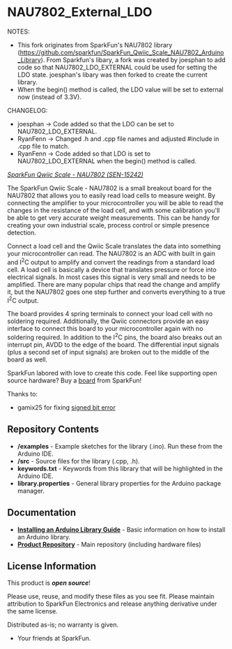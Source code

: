 NAU7802_External_LDO
===========================================================
NOTES:
* This fork originates from SparkFun's NAU7802 library (https://github.com/sparkfun/SparkFun_Qwiic_Scale_NAU7802_Arduino_Library). From Sparkfun's libary, a fork was created by joesphan to add code so that NAU7802_LDO_EXTERNAL could be used for setting the LDO state. joesphan's libary was then forked to create the current library.
* When the begin() method is called, the LDO value will be set to external now (instead of 3.3V).

CHANGELOG:
* joesphan -> Code added so that the LDO can be set to NAU7802_LDO_EXTERNAL.
* RyanFenn -> Changed .h and .cpp file names and adjusted #include in .cpp file to match.
* RyanFenn -> Code added so that LDO is set to NAU7802_LDO_EXTERNAL when the begin() method is called.


[*SparkFun Qwiic Scale - NAU7802 (SEN-15242)*](https://www.sparkfun.com/products/15242)

The SparkFun Qwiic Scale - NAU7802 is a small breakout board for the NAU7802 that allows you to easily read load cells to measure weight. By connecting the amplifier to your microcontroller you will be able to read the changes in the resistance of the load cell, and with some calibration you'll be able to get very accurate weight measurements. This can be handy for creating your own industrial scale, process control or simple presence detection.

Connect a load cell and the Qwiic Scale translates the data into something your microcontroller can read. The NAU7802 is an ADC with built in gain and I<sup>2</sup>C output to amplify and convert the readings from a standard load cell. A load cell is basically a device that translates pressure or force into electrical signals. In most cases this signal is very small and needs to be amplified. There are many popular chips that read the change and amplify it, but the NAU7802 goes one step further and converts everything to a true I<sup>2</sup>C output.  

The board provides 4 spring terminals to connect your load cell with no soldering required. Additionally, the Qwiic connectors provide an easy interface to connect this board to your microcontroller again with no soldering required. In addition to the I<sup>2</sup>C pins, the board also breaks out an interrupt pin, AVDD to the edge of the board. The differential input signals (plus a second set of input signals) are broken out to the middle of the board as well.

SparkFun labored with love to create this code. Feel like supporting open source hardware? 
Buy a [board](https://www.sparkfun.com/products/15242) from SparkFun!

Thanks to:

* gamix25 for fixing [signed bit error](https://github.com/sparkfun/SparkFun_Qwiic_Scale_NAU7802_Arduino_Library/pull/1)

Repository Contents
-------------------

* **/examples** - Example sketches for the library (.ino). Run these from the Arduino IDE. 
* **/src** - Source files for the library (.cpp, .h).
* **keywords.txt** - Keywords from this library that will be highlighted in the Arduino IDE. 
* **library.properties** - General library properties for the Arduino package manager. 

Documentation
--------------

* **[Installing an Arduino Library Guide](https://learn.sparkfun.com/tutorials/installing-an-arduino-library)** - Basic information on how to install an Arduino library.
* **[Product Repository](https://github.com/sparkfun/Qwiic_Scale)** - Main repository (including hardware files)

License Information
-------------------

This product is _**open source**_! 

Please use, reuse, and modify these files as you see fit. Please maintain attribution to SparkFun Electronics and release anything derivative under the same license.

Distributed as-is; no warranty is given.

- Your friends at SparkFun.
